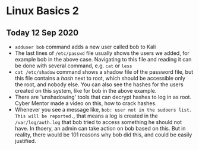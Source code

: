 # Linux Basics 2

## Today 12 Sep 2020

- `adduser bob` command adds a new user called bob to Kali
- The last lines of `/etc/passwd` file usually shows the users we added, for example bob in the above case. Navigating to this file and reading it can be done with several command, e.g. `cat` or `less`
- `cat /etc/shadow` command shows a shadow file of the password file, but this file contains a *hash* next to root, which should be accessible only the root, and nobody else. You can also see the hashes for the users created on this system, like for bob in the above example.
- There are 'unshadowing' tools that can decrypt hashes to log in as root. Cyber Mentor made a video on this, how to crack hashes.
- Whenever you see a message like, `bob: user not in the sudoers list. This will be reported.`, that means a log is created in the `/var/log/auth.log` that bob tried to access something he should not have. In thoery, an admin can take action on bob based on this. But in reality, there would be 101 reasons why bob did this, and could be easily justified.
